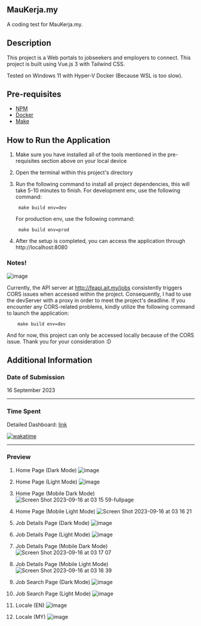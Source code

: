 ## MauKerja.my

A coding test for MauKerja.my.

## Description

This project is a Web portals to jobseekers and employers to connect. This project is built using Vue.js 3 with Tailwind CSS.

Tested on Windows 11 with Hyper-V Docker (Because WSL is too slow).

## Pre-requisites

- [NPM](https://nodejs.org/en/download)
- [Docker](https://docs.docker.com/get-docker/)
- [Make](https://www.gnu.org/software/make/manual/make.html)

## How to Run the Application

1. Make sure you have installed all of the tools mentioned in the pre-requisites section above on your local device
2. Open the terminal within this project's directory
3. Run the following command to install all project dependencies, this will take 5-10 minutes to finish.
   For development env, use the following command:

   ```
    make build env=dev
   ```

   For production env, use the following command:

   ```
    make build env=prod
   ```

4. After the setup is completed, you can access the application through http://localhost:8080

### Notes!
![image](https://github.com/abdulhalimzhr/MauKerja/assets/75671219/f5fe4a4f-3cd2-40a9-a4a8-98cbbc3cc7e3)

Currently, the API server at http://feapi.ajt.my/jobs consistently triggers CORS issues when accessed within the project. Consequently, I had to use the devServer with a proxy in order to meet the project's deadline. If you encounter any CORS-related problems, kindly utilize the following command to launch the application:

        make build env=dev

And for now, this project can only be accessed locally because of the CORS issue. Thank you for your consideration :D
## Additional Information

### Date of Submission

16 September 2023

---

### Time Spent

Detailed Dashboard: [link](https://wakatime.com/@abdulhalimzhr/projects/jynqrkjgxz?start=2023-09-10&end=2023-09-16)

[![wakatime](https://wakatime.com/badge/user/52dc8466-d511-4812-bfed-fa756030a686/project/90d48f51-99a7-4abf-80b6-89809cc73877.svg)](https://wakatime.com/badge/user/52dc8466-d511-4812-bfed-fa756030a686/project/90d48f51-99a7-4abf-80b6-89809cc73877)

---

### Preview

1. Home Page (Dark Mode)
   ![image](https://github.com/abdulhalimzhr/MauKerja/assets/75671219/85db2c99-11e8-4a4a-923c-ed046313c86c)

2. Home Page (Light Mode)
   ![image](https://github.com/abdulhalimzhr/MauKerja/assets/75671219/052f2652-d3e3-4897-9f8a-017ca77a9773)

3. Home Page (Mobile Dark Mode)
   ![Screen Shot 2023-09-16 at 03 15 59-fullpage](https://github.com/abdulhalimzhr/MauKerja/assets/75671219/dab80373-8763-4586-9202-61fa25aa009c)
   
4. Home Page (Mobile Light Mode)
   ![Screen Shot 2023-09-16 at 03 16 21](https://github.com/abdulhalimzhr/MauKerja/assets/75671219/82117408-d446-40f5-ab40-ee03cf1dcfe1)

5. Job Details Page (Dark Mode)
   ![image](https://github.com/abdulhalimzhr/MauKerja/assets/75671219/35d0baa0-2e82-45af-9933-25a79f7ecba4)

6. Job Details Page (Light Mode)
   ![image](https://github.com/abdulhalimzhr/MauKerja/assets/75671219/3f8a9803-e69c-42d7-9423-f5b2728e2fd4)

7. Job Details Page (Mobile Dark Mode)
    ![Screen Shot 2023-09-16 at 03 17 07](https://github.com/abdulhalimzhr/MauKerja/assets/75671219/4e869d1c-afde-4873-b058-45b2e99857c9)

8. Job Details Page (Mobile Light Mode)
    ![Screen Shot 2023-09-16 at 03 16 39](https://github.com/abdulhalimzhr/MauKerja/assets/75671219/1b508ff0-469f-4bd8-a624-320081481d14)

9. Job Search Page (Dark Mode)
   ![image](https://github.com/abdulhalimzhr/MauKerja/assets/75671219/04beebe4-8c47-4be6-8cd2-b54197b16eab)

10. Job Search Page (Light Mode)
   ![image](https://github.com/abdulhalimzhr/MauKerja/assets/75671219/f5e0be72-bec1-4cbe-9777-0afe482ea200)

11. Locale (EN)
   ![image](https://github.com/abdulhalimzhr/MauKerja/assets/75671219/5cff7d9d-b8de-4116-b397-d3ade128139c)

12. Locale (MY)
   ![image](https://github.com/abdulhalimzhr/MauKerja/assets/75671219/9d61549a-4f93-4b69-8b42-8490876f0e2e)
